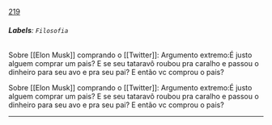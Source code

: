 [219](https://github.com/guilhermeprokisch/ideias/issues/219) 
###### **Labels**: `Filosofia`



Sobre [[Elon Musk]] comprando o [[Twitter]]: Argumento extremo:É justo alguem comprar um pais? E se seu tataravô roubou pra caralho e passou o dinheiro para seu avo e pra seu pai? E então vc comprou o pais?


Sobre [[Elon Musk]] comprando o [[Twitter]]: Argumento extremo:É justo alguem comprar um pais? E se seu tataravô roubou pra caralho e passou o dinheiro para seu avo e pra seu pai? E então vc comprou o pais?

-------------------------------------------------------------------------------

